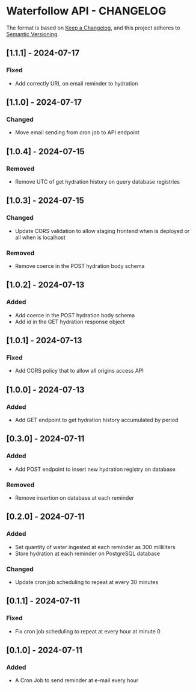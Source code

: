 # Waterfollow API - CHANGELOG

The format is based on [Keep a Changelog](https://keepachangelog.com/en/1.1.0/), and this project adheres to [Semantic Versioning](https://semver.org/spec/v2.0.0.html).

## [1.1.1] - 2024-07-17

### Fixed

- Add correctly URL on email reminder to hydration

## [1.1.0] - 2024-07-17

### Changed

- Move email sending from cron job to API endpoint

## [1.0.4] - 2024-07-15

### Removed

- Remove UTC of get hydration history on query database registries

## [1.0.3] - 2024-07-15

### Changed

- Update CORS validation to allow staging frontend when is deployed or all when is localhost

### Removed

- Remove coerce in the POST hydration body schema

## [1.0.2] - 2024-07-13

### Added

- Add coerce in the POST hydration body schema
- Add id in the GET hydration response object

## [1.0.1] - 2024-07-13

### Fixed

- Add CORS policy that to allow all origins access API

## [1.0.0] - 2024-07-13

### Added

- Add GET endpoint to get hydration history accumulated by period

## [0.3.0] - 2024-07-11

### Added

- Add POST endpoint to insert new hydration registry on database

### Removed

- Remove insertion on database at each reminder

## [0.2.0] - 2024-07-11

### Added

- Set quantity of water ingested at each reminder as 300 milliliters
- Store hydration at each reminder on PostgreSQL database

### Changed

- Update cron job scheduling to repeat at every 30 minutes

## [0.1.1] - 2024-07-11

### Fixed

- Fix cron job scheduling to repeat at every hour at minute 0

## [0.1.0] - 2024-07-11

### Added

- A Cron Job to send reminder at e-mail every hour
